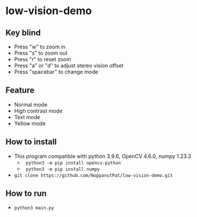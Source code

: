 # low-vision-demo

## Key blind
- Press "w" to zoom in
- Press "s" to zoom out
- Press "r" to reset zoom
- Press "a" or "d" to adjust stereo vision offset
- Press "spacebar" to change mode

## Feature
- Normal mode
- High contrast mode
- Text mode
- Yellow mode

## How to install
- This program compatible with python 3.9.6, OpenCV 4.6.0, numpy 1.23.3
   - ` python3 -m pip install opencv-python`
   - ` python3 -m pip install numpy`
- ` git clone https://github.com/NoppanutPat/low-vision-demo.git `

## How to run
- ` python3 main.py `